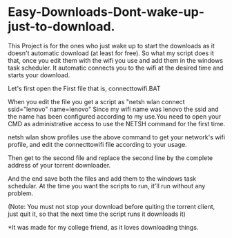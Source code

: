 # Easy-Downloads-Dont-wake-up-just-to-download.
This Project is for the ones who just wake up to start the downloads as it doesn't automatic download (at least for free). So what my script does it that, once you edit them with the wifi you use and add them in the windows task scheduler. It automatic connects you to the wifi at the desired time and starts your download. 


Let's first open the First file that is, connecttowifi.BAT

When you edit the file you get a script as
"netsh wlan connect ssid="lenovo" name=lenovo"
Since my wifi name was lenovo the ssid and the name has been configured according to my use.You need to open your CMD as administrative access to use the NETSH command for the first time.


netsh wlan show profiles
use the above command to get your network's wifi profile, and edit the connecttowifi file according to your usage.


Then get to the second file and replace the second line by the complete address of your torrent downloader.

And the end save both the files and add them to the windows task schedular.
At the time you want the scripts to run, it'll run without any problem.



(Note: You must not stop your download before quiting the torrent client, just quit it, so that the next time the script runs it downloads it)

*It was made for my college friend, as it loves downloading things.
